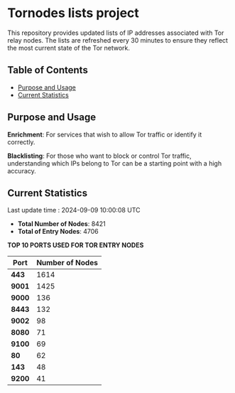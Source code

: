 # Tornodes lists project

This repository provides updated lists of IP addresses associated with Tor relay nodes. The lists are refreshed every 30 minutes to ensure they reflect the most current state of the Tor network.

## Table of Contents

- [Purpose and Usage](#purpose-and-usage)
- [Current Statistics](#current-statistics)


## Purpose and Usage

**Enrichment**: For services that wish to allow Tor traffic or identify it correctly.

**Blacklisting**: For those who want to block or control Tor traffic, understanding which IPs belong to Tor can be a starting point with a high accuracy.

## Current Statistics

Last update time : 2024-09-09 10:00:08 UTC

- **Total Number of Nodes**: 8421
- **Total of Entry Nodes**: 4706

**TOP 10 PORTS USED FOR TOR ENTRY NODES**

| **Port** | **Number of Nodes** |
|------|-----------------|
| **443**   | 1614  |
| **9001**   | 1425  |
| **9000**   | 136  |
| **8443**   | 132  |
| **9002**   | 98  |
| **8080**   | 71  |
| **9100**   | 69  |
| **80**   | 62  |
| **143**   | 48  |
| **9200**   | 41  |

